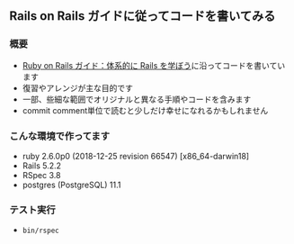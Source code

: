 ## Rails on Rails ガイドに従ってコードを書いてみる

### 概要

- [Ruby on Rails ガイド：体系的に Rails を学ぼう](https://railsguides.jp/)に沿ってコードを書いています
- 復習やアレンジが主な目的です
- 一部、些細な範囲でオリジナルと異なる手順やコードを含みます
- commit comment単位で読むと少しだけ幸せになれるかもしれません

### こんな環境で作ってます

- ruby 2.6.0p0 (2018-12-25 revision 66547) [x86_64-darwin18]
- Rails 5.2.2
- RSpec 3.8
- postgres (PostgreSQL) 11.1

### テスト実行

- `bin/rspec`


